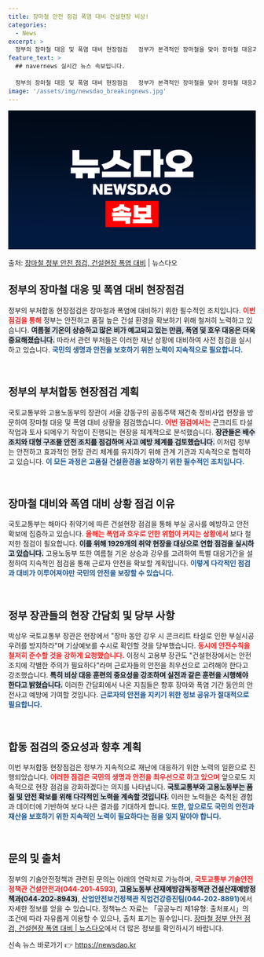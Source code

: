```yaml
---
title: 장마철 안전 점검 폭염 대비 건설현장 비상!
categories:
  - News
excerpt: >
  정부의 장마철 대응 및 폭염 대비 현장점검   정부가 본격적인 장마철을 맞아 장마철 대응과 폭염 대비 상황을…
feature_text: >
  ## navernews 실시간 뉴스 속보입니다.

  정부의 장마철 대응 및 폭염 대비 현장점검   정부가 본격적인 장마철을 맞아 장마철 대응과 폭염 대비 상황을…
image: '/assets/img/newsdao_breakingnews.jpg'
---
```


![뉴스다오 속보](/assets/img/newsdao_breakingnews.jpg)

<p>출처: <a href="https://newsdao.kr/4801" rel="dofollow">장마철 정부 안전 점검, 건설현장 폭염 대비</a> | 뉴스다오</p>

<h2 data-ke-size="size26">정부의 장마철 대응 및 폭염 대비 현장점검</h2>

<p data-ke-size="size16">정부의 부처합동 현장점검은 장마철과 폭염에 대비하기 위한 필수적인 조치입니다. <b><span style="color: #ee2323;">이번 점검을 통해</span></b> 정부는 안전하고 품질 높은 건설 환경을 확보하기 위해 철저히 노력하고 있습니다. <b><span style="background-color: #21538527;">여름철 기온이 상승하고 많은 비가 예고되고 있는 만큼, 폭염 및 호우 대응은 더욱 중요해졌습니다.</span></b> 따라서 관련 부처들은 이러한 재난 상황에 대비하여 사전 점검을 실시하고 있습니다. <b><span style="color: #1a5490;">국민의 생명과 안전을 보호하기 위한 노력이 지속적으로 필요합니다.</span></b></p>

<p data-ke-size="size16">&nbsp;</p>

<h2 data-ke-size="size26">정부의 부처합동 현장점검 계획</h2>

<p data-ke-size="size16">국토교통부와 고용노동부의 장관이 서울 강동구의 공동주택 재건축 정비사업 현장을 방문하여 장마철 대응 및 폭염 대비 상황을 점검했습니다. <b><span style="color: #ee2323;">이번 점검에서는</span></b> 콘크리트 타설 작업과 토사 되메우기 작업이 진행되는 현장을 체계적으로 분석했습니다. <b><span style="background-color: #21538527;">장관들은 배수 조치와 대형 구조물 안전 조치를 점검하며 사고 예방 체계를 검토했습니다.</span></b> 이처럼 정부는 안전하고 효과적인 현장 관리 체계를 유지하기 위해 관계 기관과 지속적으로 협력하고 있습니다. <b><span style="color: #1a5490;">이 모든 과정은 고품질 건설환경을 보장하기 위한 필수적인 조치입니다.</span></b></p>

<p data-ke-size="size16">&nbsp;</p>

<h2 data-ke-size="size26">장마철 대비와 폭염 대비 상황 점검 이유</h2>

<p data-ke-size="size16">국토교통부는 해마다 취약기에 따른 건설현장 점검을 통해 부실 공사를 예방하고 안전 확보에 집중하고 있습니다. <b><span style="color: #ee2323;">올해는 폭염과 호우로 인한 위험이 커지는 상황에서</span></b> 보다 철저한 점검이 필요합니다. <b><span style="background-color: #21538527;">이를 위해 1929개의 취약 현장을 대상으로 연합 점검을 실시하고 있습니다.</span></b> 고용노동부 또한 여름철 기온 상승과 강우를 고려하여 특별 대응기간을 설정하여 지속적인 점검을 통해 근로자 안전을 확보할 계획입니다. <b><span style="color: #1a5490;">이렇게 다각적인 점검과 대비가 이루어져야만 국민의 안전을 보장할 수 있습니다.</span></b></p>

<p data-ke-size="size16">&nbsp;</p>

<h2 data-ke-size="size26">정부 장관들의 현장 간담회 및 당부 사항</h2>

<p data-ke-size="size16">박상우 국토교통부 장관은 현장에서 "장마 동안 강우 시 콘크리트 타설로 인한 부실시공 우려를 방지하라"며 기상예보를 수시로 확인할 것을 당부했습니다. <b><span style="color: #ee2323;">동시에 안전수칙을 철저히 준수할 것을 강하게 요청했습니다.</span></b> 이정식 고용부 장관도 "건설현장에서는 안전조치에 각별한 주의가 필요하다"라며 근로자들의 안전을 최우선으로 고려해야 한다고 강조했습니다. <b><span style="background-color: #21538527;">특히 비상 대응 훈련의 중요성을 강조하며 실전과 같은 훈련을 시행해야 한다고 밝혔습니다.</span></b> 이러한 간담회에서 나온 지침들은 향후 장마와 폭염 기간 동안의 안전사고 예방에 기여할 것입니다. <b><span style="color: #1a5490;">근로자의 안전을 지키기 위한 정보 공유가 절대적으로 필요합니다.</span></b></p>

<p data-ke-size="size16">&nbsp;</p>

<h2 data-ke-size="size26">합동 점검의 중요성과 향후 계획</h2>

<p data-ke-size="size16">이번 부처합동 현장점검은 정부가 지속적으로 재난에 대응하기 위한 노력의 일환으로 진행되었습니다. <b><span style="color: #ee2323;">이러한 점검은 국민의 생명과 안전을 최우선으로 하고 있으며</span></b> 앞으로도 지속적으로 현장 점검을 강화하겠다는 의지를 나타냅니다. <b><span style="background-color: #21538527;">국토교통부와 고용노동부는 품질 및 안전 확보를 위해 다각적인 노력을 계속할 것입니다.</span></b> 이러한 노력들은 축적된 경험과 데이터에 기반하여 보다 나은 결과를 기대하게 합니다. <b><span style="color: #1a5490;">또한, 앞으로도 국민의 안전과 재산을 보호하기 위한 지속적인 노력이 필요하다는 점을 잊지 말아야 합니다.</span></b></p>

<p data-ke-size="size16">&nbsp;</p>

<h2 data-ke-size="size26">문의 및 출처</h2>

<p data-ke-size="size16">정부의 기술안전정책과 관련된 문의는 아래의 연락처로 가능하며, <b><span style="color: #ee2323;">국토교통부 기술안전정책관 건설안전과(044-201-4593)</span></b>, <b><span style="background-color: #21538527;">고용노동부 산재예방감독정책관 건설산재예방정책과(044-202-8943)</span></b>, <b><span style="color: #1a5490;">산업안전보건정책관 직업건강증진팀(044-202-8891)</span></b>에서 자세한 정보를 얻을 수 있습니다. 정책뉴스 자료는 「공공누리 제1유형: 출처표시」의 조건에 따라 자유롭게 이용할 수 있으나, 출처 표기는 필수입니다. <a href="https://newsdao.kr/4801">장마철 정부 안전 점검, 건설현장 폭염 대비 | 뉴스다오</a>에서 더 많은 정보를 확인하시기 바랍니다.</p> 

신속 뉴스 바로가기 👉 <a href="https://newsdao.kr" rel="dofollow">https://newsdao.kr</a>


